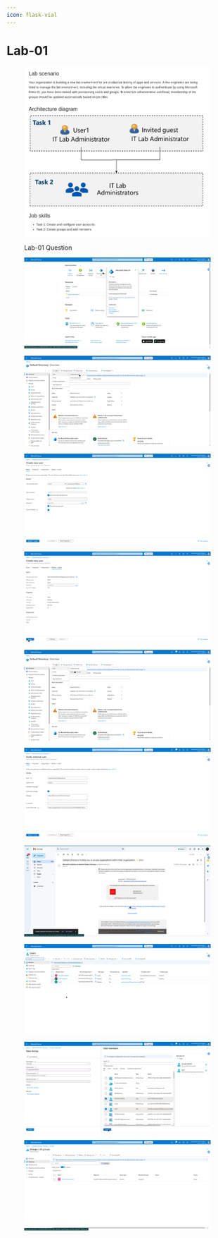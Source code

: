 ```yaml
---
icon: flask-vial
---
```


# Lab-01

<figure><img src="../../.gitbook/assets/Question.png" alt=""><figcaption><p>Lab-01 Question</p></figcaption></figure>

<figure><img src="../../.gitbook/assets/1.png" alt=""><figcaption></figcaption></figure>

<figure><img src="../../.gitbook/assets/2.png" alt=""><figcaption></figcaption></figure>

<figure><img src="../../.gitbook/assets/Screenshot from 2025-02-04 20-21-49.png" alt=""><figcaption></figcaption></figure>

<figure><img src="../../.gitbook/assets/Screenshot from 2025-02-04 20-23-10.png" alt=""><figcaption></figcaption></figure>

<figure><img src="../../.gitbook/assets/Screenshot from 2025-02-04 20-23-24.png" alt=""><figcaption></figcaption></figure>

<figure><img src="../../.gitbook/assets/Screenshot from 2025-02-04 20-24-19.png" alt=""><figcaption></figcaption></figure>

<figure><img src="../../.gitbook/assets/Screenshot from 2025-02-04 20-26-19.png" alt=""><figcaption></figcaption></figure>

<figure><img src="../../.gitbook/assets/Screenshot from 2025-02-04 20-33-56.png" alt=""><figcaption></figcaption></figure>

<figure><img src="../../.gitbook/assets/Screenshot from 2025-02-04 21-09-46.png" alt=""><figcaption></figcaption></figure>

<figure><img src="../../.gitbook/assets/Screenshot from 2025-02-04 21-10-13.png" alt=""><figcaption></figcaption></figure>
